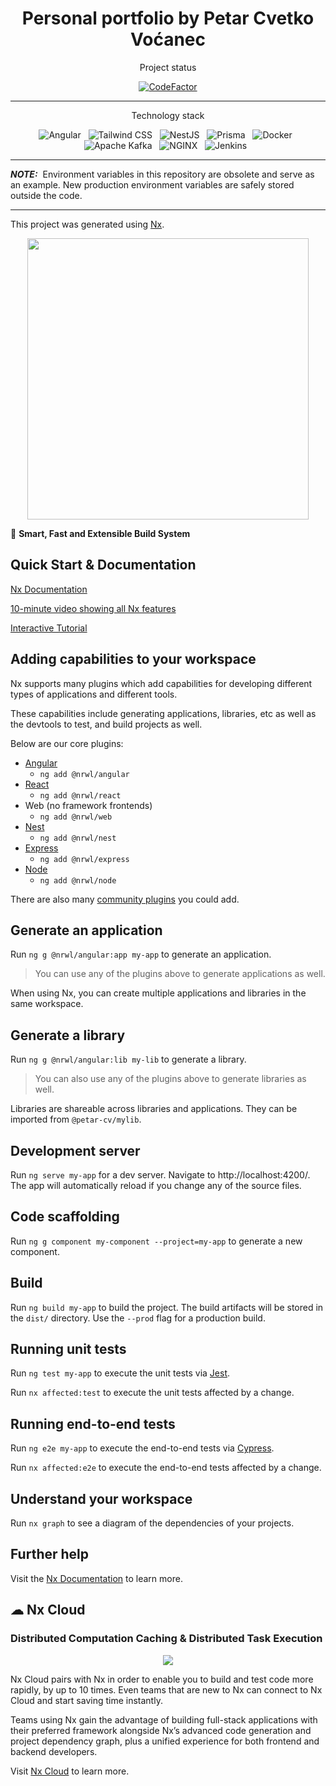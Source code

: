 <h1 align="center">Personal portfolio by Petar Cvetko Voćanec</h1>

<div align="center">
    <p align="center">Project status</p>

[![CodeFactor](https://www.codefactor.io/repository/github/petar-cv/money-manager/badge)](https://www.codefactor.io/repository/github/petar-cv/money-manager)

</div>

<hr>

<div align="center">
    <p align="center">Technology stack</p>
    <img src="https://img.shields.io/badge/Angular-DD0031?style=for-the-badge&logo=angular&logoColor=white" alt="Angular"/>
    &nbsp;
    <img src="https://img.shields.io/badge/Tailwind_CSS-38B2AC?style=for-the-badge&logo=tailwind-css&logoColor=white" alt="Tailwind CSS"/>
    &nbsp;
    <img src="https://img.shields.io/badge/nestjs-E0234E?style=for-the-badge&logo=nestjs&logoColor=white" alt="NestJS"/>
    &nbsp;
    <img src="https://img.shields.io/badge/Prisma-3982CE?style=for-the-badge&logo=Prisma&logoColor=white" alt="Prisma"/>
    &nbsp;
    <img src="https://img.shields.io/badge/Docker-2CA5E0?style=for-the-badge&logo=docker&logoColor=white" alt="Docker"/>
    &nbsp;
    <img src="https://img.shields.io/badge/Apache_Kafka-231F20?style=for-the-badge&logo=apache-kafka&logoColor=white" alt="Apache Kafka"/>
    &nbsp;
    <img src="https://img.shields.io/badge/Nginx-009639?style=for-the-badge&logo=nginx&logoColor=white" alt="NGINX"/>
    &nbsp;
    <img src="https://img.shields.io/badge/Jenkins-D24939?style=for-the-badge&logo=Jenkins&logoColor=white" alt="Jenkins"/>
    &nbsp;
</div>

<hr>

<!-- Warning -->

**_NOTE:_** &nbsp;Environment variables in this repository are obsolete and serve as an example. New production environment variables are safely stored outside the code.

<hr>

This project was generated using [Nx](https://nx.dev).

<p style="text-align: center;"><img src="https://raw.githubusercontent.com/nrwl/nx/master/images/nx-logo.png" width="450"></p>

🔎 **Smart, Fast and Extensible Build System**

## Quick Start & Documentation

[Nx Documentation](https://nx.dev/angular)

[10-minute video showing all Nx features](https://nx.dev/getting-started/intro)

[Interactive Tutorial](https://nx.dev/tutorial/01-create-application)

## Adding capabilities to your workspace

Nx supports many plugins which add capabilities for developing different types of applications and different tools.

These capabilities include generating applications, libraries, etc as well as the devtools to test, and build projects as well.

Below are our core plugins:

- [Angular](https://angular.io)
  - `ng add @nrwl/angular`
- [React](https://reactjs.org)
  - `ng add @nrwl/react`
- Web (no framework frontends)
  - `ng add @nrwl/web`
- [Nest](https://nestjs.com)
  - `ng add @nrwl/nest`
- [Express](https://expressjs.com)
  - `ng add @nrwl/express`
- [Node](https://nodejs.org)
  - `ng add @nrwl/node`

There are also many [community plugins](https://nx.dev/community) you could add.

## Generate an application

Run `ng g @nrwl/angular:app my-app` to generate an application.

> You can use any of the plugins above to generate applications as well.

When using Nx, you can create multiple applications and libraries in the same workspace.

## Generate a library

Run `ng g @nrwl/angular:lib my-lib` to generate a library.

> You can also use any of the plugins above to generate libraries as well.

Libraries are shareable across libraries and applications. They can be imported from `@petar-cv/mylib`.

## Development server

Run `ng serve my-app` for a dev server. Navigate to http://localhost:4200/. The app will automatically reload if you change any of the source files.

## Code scaffolding

Run `ng g component my-component --project=my-app` to generate a new component.

## Build

Run `ng build my-app` to build the project. The build artifacts will be stored in the `dist/` directory. Use the `--prod` flag for a production build.

## Running unit tests

Run `ng test my-app` to execute the unit tests via [Jest](https://jestjs.io).

Run `nx affected:test` to execute the unit tests affected by a change.

## Running end-to-end tests

Run `ng e2e my-app` to execute the end-to-end tests via [Cypress](https://www.cypress.io).

Run `nx affected:e2e` to execute the end-to-end tests affected by a change.

## Understand your workspace

Run `nx graph` to see a diagram of the dependencies of your projects.

## Further help

Visit the [Nx Documentation](https://nx.dev/angular) to learn more.

## ☁ Nx Cloud

### Distributed Computation Caching & Distributed Task Execution

<p style="text-align: center;"><img src="https://raw.githubusercontent.com/nrwl/nx/master/images/nx-cloud-card.png"></p>

Nx Cloud pairs with Nx in order to enable you to build and test code more rapidly, by up to 10 times. Even teams that are new to Nx can connect to Nx Cloud and start saving time instantly.

Teams using Nx gain the advantage of building full-stack applications with their preferred framework alongside Nx’s advanced code generation and project dependency graph, plus a unified experience for both frontend and backend developers.

Visit [Nx Cloud](https://nx.app/) to learn more.
